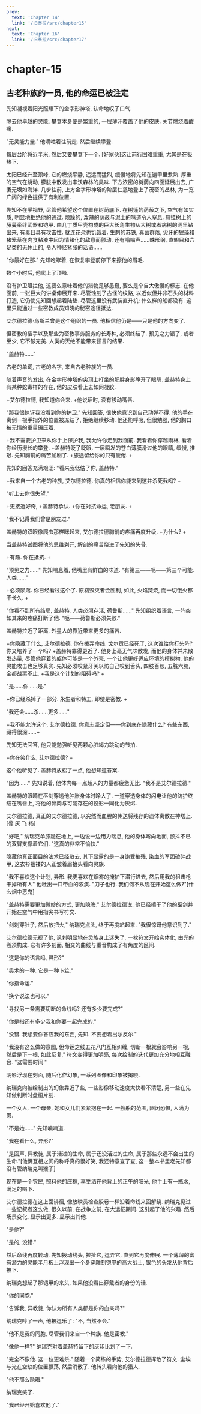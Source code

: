 ```yaml
---
prev:
  text: 'Chapter 14'
  link: '/旧泰拉/src/chapter15'
next:
  text: 'Chapter 16'
  link: '/旧泰拉/src/chapter17'
---
```


# chapter-15

## 古老种族的一员, 他的命运已被注定

先知凝视着阳光照耀下的金字形神塔, 认命地叹了口气.

除去他卓越的灵能, 攀登本身便是繁重的, 一层薄汗覆盖了他的皮肤. 关节燃烧着酸痛.

"无灵能力量." 他嘀咕着往前走. 然后继续攀登.

每层台阶将近半米, 然后又要攀登下一个. [好家伙]这让前行困难重重, 尤其是在极热下.

太阳已经升至顶峰, 它的燃烧平静, 遥远而猛烈, 缓慢地将先知在铠甲里煮熟. 厚重的空气在跳动, 朦胧中散发出丰沃森林的臭味. 下方浓密的树荫向四面延展出去, 广袤无垠如海洋. 几步往前, 上方金字形神塔的阶层仁慈地登上了茂密的丛林, 为一览广阔的绿色提供了有利位置.

先知不在乎视野, 尽管他希望这个位置在树荫底下. 在树篷的荫蔽之下, 空气有如实质, 明显地拒绝他的通过. 烦躁的, 泼辣的荫蔽与泥土的味道令人窒息. 悬挂树上的藤蔓牵绊武器和铠甲. 由几丁质甲壳构成的巨大长角生物从大树或者病树的洞里钻出来, 有毒且具有攻击性. 就连花朵也饥饿着. 生刺的苏铁, 真菌群落, 尖牙的狸藻和猪笼草在肉食粘液中因为情绪化的敌意而颤动. 还有嗡嗡声……蛛形纲, 直翅目和六足类的无休止的, 令人神经紧张的话语……

"你最好在那." 先知咆哮着, 在恢复攀登前停下来擦他的眉毛.

数个小时后, 他爬上了顶峰.

没有护卫阻拦他, 这要么意味着他的猎物足够愚蠢, 要么是个自大傲慢的标志. 在他面前, 一张巨大的讲桌伸展开来. 尽管蚀刻了古怪的纹路, 以近似但并非石头的材料打造, 它仍使先知回想起着陆垫. 尽管这里没有武装直升机; 什么样的船都没有. 这里只能通过一些密教成员知晓的秘密途径抵达.

艾尔德拉德·乌斯兰曾是这个组织的一员. 他相信他仍是——只是他的方向变了.

但密教的插手以及那些为密教事务服务的长寿种, 必须终结了. 预见之力错了, 或者至少, 它不够完美. 人类的灭绝不能带来预言的结果.

"盖赫特……"

古老的单词, 古老的名字, 来自古老种族的一员.

随着声音的发出, 在金字形神塔的尖顶上打坐的肥胖身影睁开了眼睛. 盖赫特身上有某种蛇毒样的存在, 他的皮肤看上去如同凝胶.

+艾尔德拉德, 我知道你会来. +他说话时, 没有移动嘴唇.

"那我很惊讶我没看到你的护卫." 先知回答, 很快他意识到自己动弹不得. 他的手在离剑一根手指外的位置被冻结了, 拒绝继续移动. 他还能呼吸, 但很勉强, 他的胸口被无情的重量碾压着.

+我不需要护卫来从你手上保护我, 我允许你走到我面前. 我看着你穿越雨林, 看着你经历漫长的攀登. +盖赫特眨了眨眼. 一层瞬发的苍白薄膜滑过他的眼睛, 缓慢, 推敲. 先知胸前的痛苦加剧了. +旅途留给你的只有疲倦. +

先知的回答充满艰涩: "看来我低估了你, 盖赫特."

+我来自一个古老的种族, 艾尔德拉德. 你真的相信你能来到这并杀死我吗? +

"听上去你很失望."

+更接近好奇, +盖赫特承认. +你在对抗命运, 老朋友. +

"我不记得我们曾是朋友过."

盖赫特的双眼像爬虫那样眯起来, 艾尔德拉德胸前的疼痛再度升级. +为什么? +

当盖赫特试图将他的思维剥开, 解剖的痛苦烧进了先知的头骨.

+有趣. 你在抵抗. +

"预见之力……" 先知喘息着, 他嘴里有鲜血的味道. "有第三——呃——第三个可能. 人类……"

+必须陨落. 你已经看过这个了. 原初毁灭者会胜利, 如此, 火焰焚烧, 而一切饿火都不长久. +

"你看不到所有结局, 盖赫特. 人类必须存活, 荷鲁斯……" 先知组织着语言, 一阵突如其来的疼痛打断了他. "呃——荷鲁斯必须失败."

盖赫特拉近了距离, 外星人的靠近带来更多的痛苦.

+你隐藏了什么, 艾尔德拉德. 你在拨弄命线. 戈尔贡已经死了, 这次谁给你打头阵? 你又培养了一个吗? +盖赫特靠得更近了. 他身上毫无气味散发, 而他的身体并未散发热量, 尽管他穿着的躯体可能是一个外壳, 一个让他更好适应环境的模拟物, 他的灵能攻击也足够真实. 先知必须咬紧牙关以防自己咬到舌头, 四肢百骸, 五脏六腑, 全都战栗不止. +我是这个计划的阻碍吗? +

"是……你……是."

+你已经杀掉了一部分. 永生者和特工, 即使是密教. +

"我还会……杀……更多……"

+我不能允许这个, 艾尔德拉德. 你意志坚定但——你到底在隐藏什么? 有些东西, 藏得很深……+

先知无法回答, 他只能勉强听见两颗心脏竭力跳动的节拍.

+你在笑什么, 艾尔德拉德? +

这个他听见了. 盖赫特放松了一点, 他想知道答案.

"因为……" 先知说着, 他体内每一点超人的力量都疲惫无比. "我不是艾尔德拉德."

盖赫特的眼睛在巫剑穿透他肿胀身体时睁大了. 一道穿透身体的闪电让他的防护终结在嘴唇上, 将他的骨肉与可能存在的投影一同化为灰烬.

艾尔德拉德, 真正的艾尔德拉德, 以突然而血腥的传送将残存的遗体离散在神塔上. [骨 灰 飞 扬]

"好吧," 纳瑞克单膝跪在地上, 一边说一边用力喘息, 他的身体弯向地面, 颤抖不已的双臂支撑着它们. "这真的非常不愉快."

隐藏他真正面目的法术已经散去, 其下显露的是一身饱受摧残, 染血的军团破碎战甲, 这衣衫褴褛的人正皱着眉抬头看向灵族.

"我不喜欢这个计划, 异形. 我更喜欢在烟雾的掩护下潜行进去, 然后用我的狙击枪干掉所有人" 他吐出一口带血的浓痰. "刀子也行. 我们何不从现在开始这么做?"[什么烟中恶鬼]

"盖赫特需要更加微妙的方式, 更加隐晦." 艾尔德拉德说. 他已经擦干了他的巫剑并开始在空气中用指尖书写符文.

"剑刺穿肚子, 然后放把火," 纳瑞克点头, 终于再度站起来. "我很惊讶他意识到了."

艾尔德拉德无视了他, 讽刺明显地在灵族身上迷失了. 一枚符文开始实体化, 由光的卷须构成. 它有许多刻面, 相交的曲线与重音构成了有角度的区间.

"这是你的语言吗, 异形?"

"奥术的一种. 它是一种卜筮."

"你指命运."

"换个说法也可以."

"寻找另一条需要切断的命线吗? 还有多少要完成?"

"你是指还有多少我和你要一起完成的."

"没错. 我想要你答应我的东西, 先知. 不要想着出尔反尔."

"我没有这么做的意图, 但命运之线五花八门互相纠缠, 切断一根就会影响另一根, 然后是下一根, 如此反复." 符文变得更加明亮, 每次绘制的迭代更加充分地相互融合. "这需要时间."

阴影浮现在刻面, 随后化作幻象, 一系列图像和印象被揭晓.

纳瑞克向被绘制出的幻象靠近了些, 一些影像移动速度太快看不清楚, 另一些在先知做判断时盘桓片刻.

一个女人, 一个母亲, 她和女儿们紧紧抱在一起. 一艘船的范围, 幽闭恐惧, 人满为患.

"不是她……" 先知喃喃道.

"我在看什么, 异形?"

"是回声, 异教徒, 属于活过的生命, 属于还没活过的生命, 属于那些永远不会出生的生命."[他俩互相之间的称呼真的很好笑, 我还特意查了查, 这一整本书里老先知都没有管纳瑞克叫猴子]

现在是一个农民, 照料他的庄稼, 享受洒在他背上的正午的阳光, 他手上有一瓶水, 满足的喝下.

艾尔德拉德在这上面徘徊, 像放映员检查胶卷一样沿着命线来回解绕. 纳瑞克见过一些记叙者这么做, 很久以前, 在战争之前, 在大远征期间. 这引起了他的兴趣. 然后场景变化, 显示出更多. 显示出其他.

"是他?"

"是的, 没错."

然后命线再度转动, 先知拨动线头, 拉扯它, 逗弄它, 直到它再度伸展. 一个薄薄的富有潜力的灵能半月板上浮现出一个身穿雕刻铠甲的高大战士, 银色的头发从他背后披下.

纳瑞克想起了那铠甲的来头, 如果他没看出穿戴者的身份的话.

"你的同胞."

"告诉我, 异教徒, 你认为所有人类都是你的血亲吗?"

纳瑞克哼了一声, 他被逗乐了: "不, 当然不会."

"他不是我的同胞, 尽管我们来自一个种族. 他是密教."

"像他一样?" 纳瑞克对着盖赫特留下的灰印比划了一下.

"完全不像他. 这一位更难杀." 随着一个简练的手势, 艾尔德拉德挥散了符文. 尘埃与光在空缺的位置飘荡, 然后消散了. 他转头看向他的猎人.

"他不那么隐晦."

纳瑞克笑了.

"我已经开始喜欢他了."
